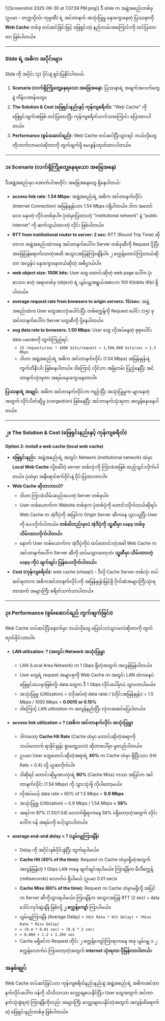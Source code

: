 ![[Screenshot 2025-06-30 at 7.07.59 PM.png]]
ဒီ slide က အဖွဲ့အစည်းတစ်ခု (ဥပမာ - တက္ကသိုလ်၊ ကုမ္ပဏီ) ရဲ့ အင်တာနက် အသုံးပြုမှု နှေးကွေးနေတဲ့ ပြဿနာကို **Web Cache** တစ်ခု တပ်ဆင်ခြင်းဖြင့် ဖြေရှင်းတဲ့ နည်းလမ်းအကြောင်းကို တင်ပြထားတာ ဖြစ်ပါတယ်။

---

### Slide ရဲ့ အဓိက အပိုင်းများ

Slide ကို အပိုင်း (၃) ပိုင်းနဲ့ ရှင်းပြနိုင်ပါတယ်:
1.  **Scenario (လက်ရှိကြုံတွေ့နေရသော အခြေအနေ):** ပြဿနာရဲ့ အချက်အလက်တွေနဲ့ ကိန်းဂဏန်းတွေ။
2.  **The Solution & Cost (ဖြေရှင်းနည်းနှင့် ကုန်ကျစရိတ်):** "Web Cache" ကို ဖြေရှင်းချက်အဖြစ် တင်ပြထားပြီး ကုန်ကျစရိတ်သက်သာကြောင်း ပြောထားပါတယ်။
3.  **Performance (စွမ်းဆောင်ရည်):** Web Cache တပ်ဆင်ပြီးသွားရင် ဘယ်လိုတွေ တိုးတက်လာမလဲဆိုတာကို တွက်ချက်ဖို့ မေးခွန်းထုတ်ထားပါတယ်။

---

### ၁။ Scenario (လက်ရှိကြုံတွေ့နေရသော အခြေအနေ)

ဒီအဖွဲ့အစည်းမှာ အောက်ပါအတိုင်း အခြေအနေတွေ ရှိနေပါတယ်:

*   **access link rate: 1.54 Mbps:** အဖွဲ့အစည်းရဲ့ အဓိက အင်တာနက်လိုင်း (Internet Connection) အမြန်နှုန်းဟာ 1.54 Mbps ပဲရှိပါတယ်။ ဒါက အတော်လေး နှေးတဲ့ လိုင်းတစ်ခုပါ။ ပုံထဲမှာပြထားတဲ့ "institutional network" နဲ့ "public Internet" ကို ဆက်သွယ်ထားတဲ့ လိုင်း ဖြစ်ပါတယ်။
*   **RTT from institutional router to server: 2 sec:** RTT (Round Trip Time) ဆိုတာက အဖွဲ့အစည်းထဲကနေ အင်တာနက်ပေါ်က Server တစ်ခုဆီကို Request ပို့ပြီး အဖြေပြန်ရောက်လာတဲ့အထိ အသွားအပြန်ကြာချိန်ပါ။ ၂ စက္ကန့်တောင်ကြာတယ်ဆိုတာ အလွန်ပဲ နှေးကွေးနေတယ်ဆိုတဲ့ အဓိပ္ပာယ်ပါ။
*   **web object size: 100K bits:** User တွေ တောင်းဆိုတဲ့ web page ပေါ်က ပုံ၊ စာသား စတဲ့ အရာတစ်ခု (object) ရဲ့ ပျမ်းမျှအရွယ်အစားက 100 Kilobits (Kb) ရှိပါတယ်။
*   **average request rate from browsers to origin servers: 15/sec:** အဖွဲ့အစည်းထဲက User တွေအားလုံးပေါင်းပြီး တစ်စက္ကန့်ကို Request ပေါင်း (၁၅) ခု အင်တာနက်ပေါ်က Server တွေဆီကို ပို့နေပါတယ်။
*   **avg data rate to browsers: 1.50 Mbps:** User တွေ လိုအပ်နေတဲ့ စုစုပေါင်း data ပမာဏကို တွက်ကြည့်ရင်:
    *   `15 requests/sec * 100K bits/request = 1,500,000 bits/sec = 1.5 Mbps`
    *   ဒါဟာ အဖွဲ့အစည်းရဲ့ အဓိက အင်တာနက်လိုင်း (1.54 Mbps) အမြန်နှုန်းနဲ့ ကွက်တိနီးပါး ဖြစ်နေပါတယ်။ ဒါကြောင့် လိုင်းက အမြဲတမ်း ပြည့်နေပြီး အင်တာနက်သုံးရတာ အရမ်းနှေးကွေးနေတာပါ။

**ပြဿနာရဲ့ အချုပ်:** အဓိက အင်တာနက်လိုင်းက ကျဉ်းပြီး အသုံးပြုမှုက များနေတဲ့အတွက် လိုင်းပိတ်ဆို့မှု (congestion) ဖြစ်နေပြီး အင်တာနက်သုံးရတာ အလွန်နှေးနေပါတယ်။

---

### ၂။ The Solution & Cost (ဖြေရှင်းနည်းနှင့် ကုန်ကျစရိတ်)

**Option 2: install a web cache (local web cache)**

*   **ဖြေရှင်းနည်း:** အဖွဲ့အစည်းရဲ့ အတွင်း Network (institutional network) ထဲမှာ **Local Web Cache** လို့ခေါ်တဲ့ server တစ်လုံးကို ကြားခံအဖြစ် ထည့်သွင်းလိုက်ပါတယ်။ ပုံထဲမှာ အနီရောင်စက်ဝိုင်းနဲ့ ဝိုင်းပြထားတာပါ။
*   **Web Cache ဆိုတာဘာလဲ?**
    *   ဒါဟာ ကြားခံသိမ်းဆည်းပေးတဲ့ Server တစ်ခုပါ။
    *   User တစ်ယောက်က Website တစ်ခုက ပုံတစ်ပုံကို တောင်းလိုက်တယ်ဆိုရင်၊ Web Cache က အဲ့ဒီပုံကို အပြင်က Origin Server ဆီကနေ သွားယူပြီး User ကို ပေးလိုက်ပါတယ်။ **တစ်ခါတည်းမှာပဲ အဲ့ဒီပုံကို သူ့ဆီမှာ copy တစ်ခု သိမ်းထားလိုက်ပါတယ်**။
    *   နောက် User တစ်ယောက်က အဲ့ဒီပုံကိုပဲ ထပ်တောင်းတဲ့အခါ Web Cache က အင်တာနက်ပေါ်က Server ဆီကို ထပ်မသွားတော့ဘဲ၊ **သူ့ဆီမှာ သိမ်းထားတဲ့ copy ကိုပဲ ချက်ချင်း ပြန်ပေးလိုက်ပါတယ်**။
*   **Cost (ကုန်ကျစရိတ်):** web cache (cheap!) - ဒီလို Cache Server တစ်လုံး တပ်ဆင်ရတာက အဓိကအင်တာနက်လိုင်းကို အမြန်နှုန်းမြင့်ဖို့ ပိုက်ဆံအများကြီးသုံးရတာထက် အများကြီး စရိတ်သက်သာပါတယ်။

---

### ၃။ Performance (စွမ်းဆောင်ရည် တွက်ချက်ခြင်း)

Web Cache တပ်ဆင်ပြီးနောက်မှာ ဘယ်လိုတွေ ပြောင်းလဲသွားမလဲဆိုတာကို တွက်ထုတ်ခိုင်းတာပါ။

*   **LAN utilization: ? (အတွင်း Network အသုံးပြုမှု)**
    *   LAN (Local Area Network) က 1 Gbps ရှိတဲ့အတွက် အလွန်မြန်ပါတယ်။
    *   User တွေရဲ့ request အများစုကို Web Cache က အတွင်း LAN ထဲကနေပဲ ဖြေရှင်းပေးမှာဖြစ်လို့၊ data တွေက ဒီ 1 Gbps လိုင်းပေါ်မှာပဲ သွားလာပါမယ်။
    *   အသုံးပြုမှု (Utilization) = (လိုအပ်တဲ့ data rate) / (လိုင်းအမြန်နှုန်း) = 1.5 Mbps / 1000 Mbps = **0.0015 or 0.15%**
    *   ဒါကြောင့် LAN utilization က အလွန်နည်းပြီး လုံးဝအဆင်ပြေပါတယ်။

*   **access link utilization = ? (အဓိက အင်တာနက်လိုင်း အသုံးပြုမှု)**
    *   ဒါကတော့ **Cache Hit Rate** (Cache ထဲမှာ တောင်းဆိုတဲ့အရာကို ဘယ်လောက် ရာခိုင်နှုန်း ရှာတွေ့သလဲ) ဆိုတာပေါ်မှာ မူတည်ပါတယ်။
    *   ဥပမာ၊ User တွေတောင်းဆိုတဲ့အရာရဲ့ **40%** က Cache ထဲမှာ ရှိပြီးသား (Hit Rate = 0.4) လို့ ယူဆလိုက်ပါ။
    *   ဒါဆိုရင် တောင်းဆိုမှုအားလုံးရဲ့ **60%** (Cache Miss) ကသာ အပြင်က အင်တာနက်လိုင်း (1.54 Mbps) ကို သွားသုံးဖို့ လိုပါတော့မယ်။
    *   လိုအပ်မယ့် data rate = 60% of 1.5 Mbps = **0.9 Mbps**
    *   အသုံးပြုမှု (Utilization) = 0.9 Mbps / 1.54 Mbps ≈ **58%**
    *   အရင်က 97% (1.50/1.54) လောက်ရှိရာကနေ 58% ပဲရှိတော့တဲ့အတွက် လိုင်းပေါ်က ဝန် အရမ်းကို ပေါ့သွားပါတယ်။

*   **average end-end delay = ? (ပျမ်းမျှကြာချိန်)**
    *   Delay ကို အပိုင်းနှစ်ပိုင်းခွဲပြီး တွက်ရပါမယ်။
    *   **Cache Hit (40% of the time):** Request က Cache ထဲမှာရှိတဲ့အတွက် အလွန်မြန်တဲ့ 1 Gbps LAN ကနေ ချက်ချင်းရပါမယ်။ ကြာချိန်က မီလီစက္ကန့် (milliseconds) လောက်ပဲ ရှိပါမယ် (ဥပမာ 0.01 sec)။
    *   **Cache Miss (60% of the time):** Request က Cache ထဲမှာမရှိလို့ အပြင်က Server ဆီကိုသွားရပါမယ်။ ကြာချိန်က အသွားအပြန် RTT (2 sec) + data ဒေါင်းလုဒ်ဆွဲချိန် ဖြစ်လို့ **၂ စက္ကန့်ကျော်** ကြာပါမယ်။
    *   ပျမ်းမျှကြာချိန် (Average Delay) = `(Hit Rate * Hit Delay) + (Miss Rate * Miss Delay)`
    *   `= (0.4 * 0.01 sec) + (0.6 * 2 sec)`
    *   `= 0.004 + 1.2 = 1.204 sec`
    *   Cache မရှိခင်က Request တိုင်း ၂ စက္ကန့်ကျော်ကြာရာကနေ အခု ပျမ်းမျှ ၁.၂ စက္ကန့်လောက်ပဲ ကြာတော့တဲ့အတွက် **internet သုံးရတာ ပိုမြန်လာပါတယ်**။

### အနှစ်ချုပ်

Web Cache တပ်ဆင်ခြင်းဟာ ကုန်ကျစရိတ်နည်းနည်းနဲ့ အဖွဲ့အစည်းရဲ့ အဓိကအင်တာနက်လိုင်းပေါ်က ဝန်ကို သိသိသာသာ လျှော့ချပေးနိုင်ပြီး၊ User တွေအတွက် အင်တာနက်သုံးစွဲရတဲ့ ကြာချိန်ကိုလည်း အများကြီး လျှော့ချပေးနိုင်တဲ့အတွက် အလွန်ထိရောက်တဲ့ ဖြေရှင်းနည်းတစ်ခု ဖြစ်ပါတယ်။